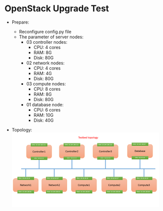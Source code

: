 # OpenStack Upgrade Test

- Prepare:
    + Reconfigure config.py file
    + The parameter of server nodes:
        - 03 controller nodes:
            + CPU: 4 cores
            + RAM: 8G
            + Disk: 80G
        - 02 network nodes:
            + CPU: 4 cores
            + RAM: 4G
            + Disk: 80G
        - 03 compute nodes:
            + CPU: 8 cores
            + RAM: 8G
            + Disk: 80G
        - 01 database node:
            + CPU: 6 cores
            + RAM: 10G
            + Disk: 40G

- Topology:
![topology](/images/Testbed_topology.png)